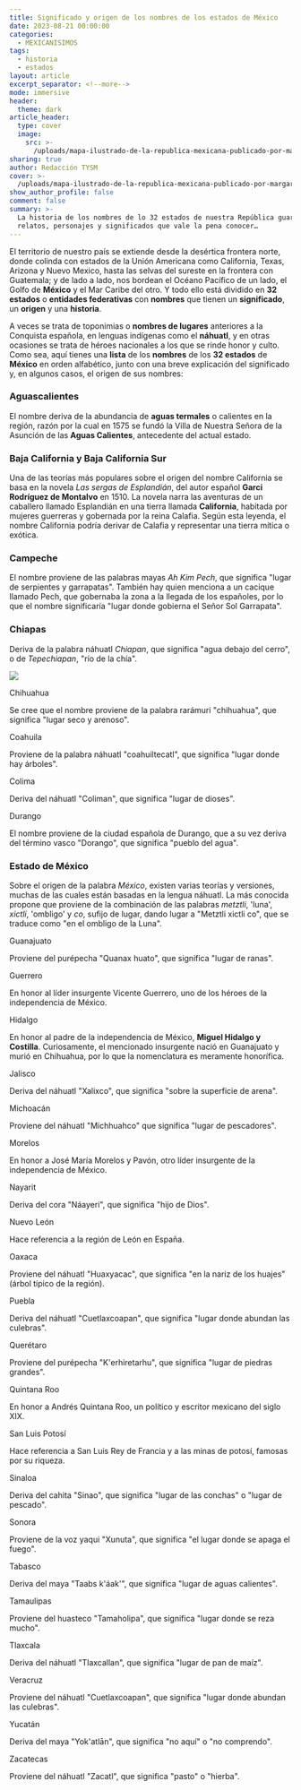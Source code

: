 ```yaml
---
title: Significado y origen de los nombres de los estados de México
date: 2023-08-21 00:00:00
categories:
  - MEXICANISIMOS
tags:
  - historia
  - estados
layout: article
excerpt_separator: <!--more-->
mode: immersive
header:
  theme: dark
article_header:
  type: cover
  image:
    src: >-
      /uploads/mapa-ilustrado-de-la-republica-mexicana-publicado-por-margaret-m-crane-eugenio-fischgrund.jpg
sharing: true
author: Redacción TYSM
cover: >-
  /uploads/mapa-ilustrado-de-la-republica-mexicana-publicado-por-margaret-m-crane-eugenio-fischgrund.jpg
show_author_profile: false
comment: false
summary: >-
  La historia de los nombres de lo 32 estados de nuestra República guarda
  relatos, personajes y significados que vale la pena conocer…
---
```

El territorio de nuestro país se extiende desde la desértica frontera norte, donde colinda con estados de la Unión Americana como California, Texas, Arizona y Nuevo Mexico, hasta las selvas del sureste en la frontera con Guatemala; y de lado a lado, nos bordean el Océano Pacífico de un lado, el Golfo de **México** y el Mar Caribe del otro. Y todo ello está dividido en **32 estados** o **entidades federativas** con **nombres** que tienen un **significado**, un **origen** y una **historia**.

A veces se trata de toponimias o **nombres de lugares** anteriores a la Conquista española, en lenguas indígenas como el **náhuatl**, y en otras ocasiones se trata de héroes nacionales a los que se rinde honor y culto. Como sea, aquí tienes una **lista** de los **nombres** de los **32 estados** de **México** en orden alfabético, junto con una breve explicación del significado y, en algunos casos, el origen de sus nombres:

### Aguascalientes

El nombre deriva de la abundancia de **aguas termales** o calientes en la región, razón por la cual en 1575 se fundó la Villa de Nuestra Señora de la Asunción de las **Aguas Calientes**, antecedente del actual estado.

### Baja California y Baja California Sur



Una de las teorías más populares sobre el origen del nombre California se basa en la novela *Las sergas de Esplandián*, del autor español **Garci Rodríguez de Montalvo** en 1510. La novela narra las aventuras de un caballero llamado Esplandián en una tierra llamada **California**, habitada por mujeres guerreras y gobernada por la reina Calafia. Según esta leyenda, el nombre California podría derivar de Calafia y representar una tierra mítica o exótica.

### Campeche

El nombre proviene de las palabras mayas *Ah Kim Pech*, que significa "lugar de serpientes y garrapatas". También hay quien menciona a un cacique llamado Pech, que gobernaba la zona a la llegada de los españoles, por lo que el nombre significaría "lugar donde gobierna el Señor Sol Garrapata".

### Chiapas

Deriva de la palabra náhuatl *Chiapan*, que significa "agua debajo del cerro", o de *Tepechiapan*, "río de la chía".

![](https://upload.wikimedia.org/wikipedia/commons/thumb/1/16/Carnaval_zoque.jpg/1024px-Carnaval_zoque.jpg)

Chihuahua

Se cree que el nombre proviene de la palabra rarámuri "chihuahua", que significa "lugar seco y arenoso".

Coahuila

Proviene de la palabra náhuatl "coahuiltecatl", que significa "lugar donde hay árboles".

Colima

Deriva del náhuatl "Coliman", que significa "lugar de dioses".

Durango

El nombre proviene de la ciudad española de Durango, que a su vez deriva del término vasco "Dorango", que significa "pueblo del agua".

### Estado de México

Sobre el origen de la palabra *México*, existen varias teorías y versiones, muchas de las cuales están basadas en la lengua náhuatl. La más conocida&nbsp;​​​propone que proviene de la combinación de las palabras *metztli*, 'luna', *xictli*, 'ombligo' y *co*, sufijo de lugar, dando lugar a "Metztli xictli co", que se traduce como "en el ombligo de la Luna".

Guanajuato

Proviene del purépecha "Quanax huato", que significa "lugar de ranas".

Guerrero

En honor al líder insurgente Vicente Guerrero, uno de los héroes de la independencia de México.

Hidalgo

En honor al padre de la independencia de México, **Miguel Hidalgo y Costilla**. Curiosamente, el mencionado insurgente nació en Guanajuato y murió en Chihuahua, por lo que la nomenclatura es meramente honorífica.

Jalisco

Deriva del náhuatl "Xalixco", que significa "sobre la superficie de arena".

Michoacán

Proviene del náhuatl "Michhuahco" que significa "lugar de pescadores".

Morelos

En honor a José María Morelos y Pavón, otro líder insurgente de la independencia de México.

Nayarit

Deriva del cora "Náayeri", que significa "hijo de Dios".

Nuevo León

Hace referencia a la región de León en España.

Oaxaca

Proviene del náhuatl "Huaxyacac", que significa "en la nariz de los huajes" (árbol típico de la región).

Puebla

Deriva del náhuatl "Cuetlaxcoapan", que significa "lugar donde abundan las culebras".

Querétaro

Proviene del purépecha "K'erhiretarhu", que significa "lugar de piedras grandes".

Quintana Roo

En honor a Andrés Quintana Roo, un político y escritor mexicano del siglo XIX.

San Luis Potosí

Hace referencia a San Luis Rey de Francia y a las minas de potosí, famosas por su riqueza.

Sinaloa

Deriva del cahita "Sinao", que significa "lugar de las conchas" o "lugar de pescado".

Sonora

Proviene de la voz yaqui "Xunuta", que significa "el lugar donde se apaga el fuego".

Tabasco

Deriva del maya "Taabs k'áak'", que significa "lugar de aguas calientes".

Tamaulipas

Proviene del huasteco "Tamaholipa", que significa "lugar donde se reza mucho".

Tlaxcala

Deriva del náhuatl "Tlaxcallan", que significa "lugar de pan de maíz".

Veracruz

Proviene del náhuatl "Cuetlaxcoapan", que significa "lugar donde abundan las culebras".

Yucatán

Deriva del maya "Yok'atlān", que significa "no aquí" o "no comprendo".

Zacatecas

Proviene del náhuatl "Zacatl", que significa "pasto" o "hierba".